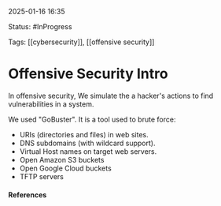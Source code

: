 
2025-01-16 16:35

Status: #InProgress

Tags: [[cybersecurity]], [[offensive security]] 

# Offensive Security Intro

In offensive security, We simulate the a hacker's actions to find vulnerabilities in a system.

We used "GoBuster". It is a tool used to brute force:
- URIs (directories and files) in web sites.
- DNS subdomains (with wildcard support).
- Virtual Host names on target web servers.
- Open Amazon S3 buckets
- Open Google Cloud buckets
- TFTP servers



#### References
